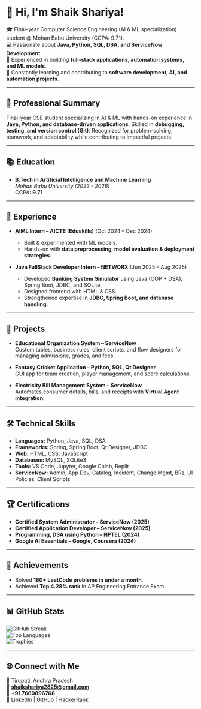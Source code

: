 # 💫 Hi, I'm Shaik Shariya!  

🎓 Final-year Computer Science Engineering (AI & ML specialization) student @ Mohan Babu University (CGPA: 9.71).  
💻 Passionate about **Java, Python, SQL, DSA, and ServiceNow Development**.  
🚀 Experienced in building **full-stack applications, automation systems, and ML models**.  
🌱 Constantly learning and contributing to **software development, AI, and automation projects**.  

---

## 🌟 Professional Summary
Final-year CSE student specializing in AI & ML with hands-on experience in **Java, Python, and database-driven applications**. Skilled in **debugging, testing, and version control (Git)**. Recognized for problem-solving, teamwork, and adaptability while contributing to impactful projects.

---

## 📚 Education
- **B.Tech in Artificial Intelligence and Machine Learning**  
  *Mohan Babu University (2022 - 2026)*  
  CGPA: **9.71**

---

## 💼 Experience
- **AIML Intern – AICTE (Eduskills)** (Oct 2024 – Dec 2024)  
  - Built & experimented with ML models.  
  - Hands-on with **data preprocessing, model evaluation & deployment strategies**.  

- **Java FullStack Developer Intern – NETWORX** (Jun 2025 – Aug 2025)  
  - Developed **Banking System Simulator** using Java (OOP + DSA), Spring Boot, JDBC, and SQLite.  
  - Designed frontend with HTML & CSS.  
  - Strengthened expertise in **JDBC, Spring Boot, and database handling**.  

---

## 🚀 Projects
- **Educational Organization System – ServiceNow**  
  Custom tables, business rules, client scripts, and flow designers for managing admissions, grades, and fees.  

- **Fantasy Cricket Application – Python, SQL, Qt Designer**  
  GUI app for team creation, player management, and score calculations.  

- **Electricity Bill Management System – ServiceNow**  
  Automates consumer details, bills, and receipts with **Virtual Agent integration**.  

---

## 🛠️ Technical Skills
- **Languages:** Python, Java, SQL, DSA  
- **Frameworks:** Spring, Spring Boot, Qt Designer, JDBC  
- **Web:** HTML, CSS, JavaScript  
- **Databases:** MySQL, SQLite3  
- **Tools:** VS Code, Jupyter, Google Colab, Replit  
- **ServiceNow:** Admin, App Dev, Catalog, Incident, Change Mgmt, BRs, UI Policies, Client Scripts  

---

## 🏆 Certifications
- **Certified System Administrator – ServiceNow (2025)**  
- **Certified Application Developer – ServiceNow (2025)**  
- **Programming, DSA using Python – NPTEL (2024)**  
- **Google AI Essentials – Google, Coursera (2024)**  

---

## 🏅 Achievements
- Solved **180+ LeetCode problems in under a month**.  
- Achieved **Top 4.28% rank** in AP Engineering Entrance Exam.  

---

## 📊 GitHub Stats
![GitHub Streak](https://github-readme-streak-stats.herokuapp.com/?user=YOUR_GITHUB_USERNAME&theme=radical)  
![Top Languages](https://github-readme-stats.vercel.app/api/top-langs/?username=YOUR_GITHUB_USERNAME&layout=compact&theme=radical)  
![Trophies](https://github-profile-trophy.vercel.app/?username=YOUR_GITHUB_USERNAME&theme=radical&margin-w=15&margin-h=15)  

---

## 🌐 Connect with Me
📍 Tirupati, Andhra Pradesh  
📧 **shaikshariya2825@gmail.com**  
📱 **+91 7660896768**  
🔗 [LinkedIn](https://www.linkedin.com) | [GitHub](https://github.com/YOUR_GITHUB_USERNAME) | [HackerRank](https://www.hackerrank.com)  
